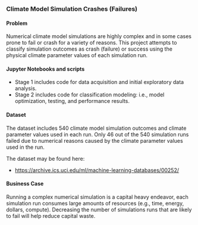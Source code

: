 ### Climate Model Simulation Crashes (Failures)

#### Problem
Numerical climate model simulations are highly complex and in some cases prone to fail or crash for a variety of reasons. This project attempts to classify simulation outcomes as crash (failure) or success using the physical climate parameter values of each simulation run.

#### Jupyter Notebooks and scripts
* Stage 1 includes code for data acquisition and initial exploratory data analysis.
* Stage 2 includes code for classification modeling: i.e., model optimization, testing, and performance results.

#### Dataset
The dataset includes 540 climate model simulation outcomes and climate parameter values used in each run. Only 46 out of the 540 simulation runs failed due to numerical reasons caused by the climate parameter values used in the run.

The dataset may be found here:
* https://archive.ics.uci.edu/ml/machine-learning-databases/00252/

#### Business Case
Running a complex numerical simulation is a capital heavy endeavor, each simulation run consumes large amounts of resources (e.g., time, energy, dollars, compute). Decreasing the number of simulations runs that are likely to fail will help reduce capital waste.


